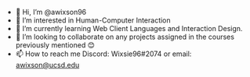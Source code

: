 - 👋 Hi, I’m @awixson96
- 👀 I’m interested in Human-Computer Interaction
- 🌱 I’m currently learning Web Client Languages and Interaction Design.
- 💞️ I’m looking to collaborate on any projects assigned in the courses previously mentioned 😊
- 📫 How to reach me Discord: Wixsie96#2074 or email: awixson@ucsd.edu

<!---
awixson96/awixson96 is a ✨ special ✨ repository because its `README.md` (this file) appears on your GitHub profile.
You can click the Preview link to take a look at your changes.
--->
